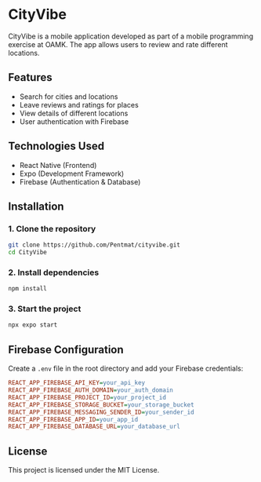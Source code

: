 # CityVibe

CityVibe is a mobile application developed as part of a mobile programming exercise at OAMK. The app allows users to review and rate different locations.
## Features
- Search for cities and locations
- Leave reviews and ratings for places
- View details of different locations
- User authentication with Firebase

## Technologies Used
- React Native (Frontend)
- Expo (Development Framework)
- Firebase (Authentication & Database)

## Installation

### 1. Clone the repository
```sh
git clone https://github.com/Pentmat/cityvibe.git
cd CityVibe
```

### 2. Install dependencies
```sh
npm install
```

### 3. Start the project
```sh
npx expo start
```

## Firebase Configuration
Create a `.env` file in the root directory and add your Firebase credentials:

```ini
REACT_APP_FIREBASE_API_KEY=your_api_key
REACT_APP_FIREBASE_AUTH_DOMAIN=your_auth_domain
REACT_APP_FIREBASE_PROJECT_ID=your_project_id
REACT_APP_FIREBASE_STORAGE_BUCKET=your_storage_bucket
REACT_APP_FIREBASE_MESSAGING_SENDER_ID=your_sender_id
REACT_APP_FIREBASE_APP_ID=your_app_id
REACT_APP_FIREBASE_DATABASE_URL=your_database_url
```

## License
This project is licensed under the MIT License.

